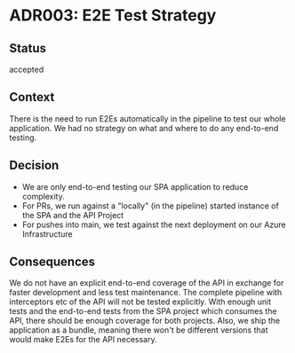 # ADR003: E2E Test Strategy

## Status

accepted

## Context

There is the need to run E2Es automatically in the pipeline to test our whole application. We had no strategy on what and where to do any end-to-end testing.

## Decision

- We are only end-to-end testing our SPA application to reduce complexity.
- For PRs, we run against a "locally" (in the pipeline) started instance of the SPA and the API Project
- For pushes into main, we test against the next deployment on our Azure Infrastructure

## Consequences

We do not have an explicit end-to-end coverage of the API in exchange for faster development and less test maintenance. The complete pipeline with interceptors etc of the API
will not be tested explicitly. With enough unit tests and the end-to-end tests from the SPA project which consumes the API,
there should be enough coverage for both projects. Also, we ship the application as a bundle, meaning there won't be different versions that would make E2Es for the API necessary.
